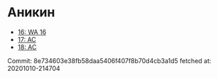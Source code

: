 # Аникин
- [16: WA 16](16.md)
- [17: AC](17.md)
- [18: AC](18.md)

Commit: 8e734603e38fb58daa5406f407f8b70d4cb3a1d5
 fetched at: 20201010-214704
